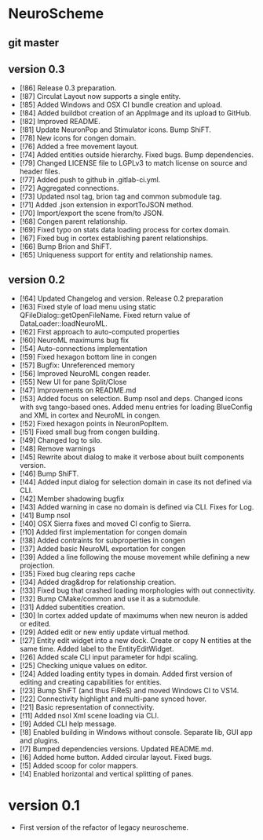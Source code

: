 # NeuroScheme

## git master

## version 0.3

* [!86] Release 0.3 preparation.
* [!87] Circulat Layout now supports a single entity.
* [!85] Added Windows and OSX CI bundle creation and upload.
* [!84] Added buildbot creation of an AppImage and its upload to GitHub.
* [!82] Improved README.
* [!81] Update NeuronPop and Stimulator icons. Bump ShiFT.
* [!78] New icons for congen domain.
* [!76] Added a free movement layout.
* [!74] Added entities outside hierarchy. Fixed bugs. Bump dependencies.
* [!79] Changed LICENSE file to LGPLv3 to match license on source and header files.
* [!77] Added push to github in .gitlab-ci.yml.
* [!72] Aggregated connections.
* [!73] Updated nsol tag, brion tag and common submodule tag.
* [!71] Added .json extension in exportToJSON method.
* [!70] Import/export the scene from/to JSON.
* [!68] Congen parent relationship.
* [!69] Fixed typo on stats data loading process for cortex domain.
* [!67] Fixed bug in cortex establishing parent relationships.
* [!66] Bump Brion and ShiFT.
* [!65] Uniqueness support for entity and relationship names.

## version 0.2

* [!64] Updated Changelog and version. Release 0.2 preparation
* [!63] Fixed style of load menu using static QFileDialog::getOpenFileName. Fixed return value of DataLoader::loadNeuroML.
* [!62] First approach to auto-computed properties
* [!60] NeuroML maximums bug fix
* [!54] Auto-connections implementation
* [!59] Fixed hexagon bottom line in congen
* [!57] Bugfix: Unreferenced memory
* [!56] Improved NeuroML congen reader.
* [!55] New UI for pane Split/Close
* [!47] Improvements on README.md
* [!53] Added focus on selection. Bump nsol and deps. Changed icons with svg tango-based ones. Added menu entries for loading BlueConfig and XML in cortex and NeuroML in congen.
* [!52] Fixed hexagon points in NeuronPopItem.
* [!51] Fixed small bug from congen building.
* [!49] Changed log to silo.
* [!48] Remove warnings
* [!45] Rewrite about dialog to make it verbose about built components version.
* [!46] Bump ShiFT.
* [!44] Added input dialog for selection domain in case its not defined via CLI.
* [!42] Member shadowing bugfix
* [!43] Added warning in case no domain is defined via CLI. Fixes for Log.
* [!41] Bump nsol
* [!40] OSX Sierra fixes and moved CI config to Sierra.
* [!10] Added first implementation for congen domain
* [!38] Added contraints for subproperties in congen
* [!37] Added basic NeuroML exportation for congen
* [!39] Added a line following the mouse movement while defining a new projection.
* [!35] Fixed bug clearing reps cache
* [!34] Added drag&drop for relationship creation.
* [!33] Fixed bug that crashed loading morphologies with out connectivity.
* [!32] Bump CMake/common and use it as a submodule.
* [!31] Added subentities creation.
* [!30] In cortex added update of maximums when new neuron is added or edited.
* [!29] Added edit or new entiy update virtual method.
* [!27] Entity edit widget into a new dock. Create or copy N entities at the same time. Added label to the EntityEditWidget.
* [!26] Added scale CLI input parameter for hdpi scaling.
* [!25] Checking unique values on editor.
* [!24] Added loading entity types in domain. Added first version of editing and creating capabilities for entities.
* [!23] Bump ShiFT (and thus FiReS) and moved Windows CI to VS14.
* [!22] Connectivity highlight and multi-pane synced hover.
* [!21] Basic representation of connectivity.
* [!11] Added nsol Xml scene loading via CLI.
* [!9] Added CLI help message.
* [!8] Enabled building in Windows without console. Separate lib, GUI app and plugins.
* [!7] Bumped dependencies versions. Updated README.md.
* [!6] Added home button. Added circular layout. Fixed bugs.
* [!5] Added scoop for color mappers.
* [!4] Enabled horizontal and vertical splitting of panes.


# version 0.1

* First version of the refactor of legacy neuroscheme.
